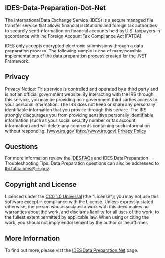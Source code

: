 ## IDES-Data-Preparation-Dot-Net
The International Data Exchange Service (IDES) is a secure managed file transfer service that allows financial institutions and foreign tax authorities to securely send information on financial accounts held by U.S. taxpayers in accordance with the Foreign Account Tax Compliance Act (FATCA). 

IDES only accepts encrypted electronic submissions through a data preparation process. The following sample is one of many possible implementations of the data preparation process created for the .NET Framework. 

## Privacy
Privacy Notice: This service is controlled and operated by a third party and is not an official government website. By interacting with the IRS through this service, you may be providing non-government third parties access to your personal information. The IRS does not keep or share any personally identifiable information that you provide through this service. The IRS strongly discourages you from providing sensitive personally identifiable information (such as your social security number or tax account information) and will delete any comments containing such information without responding.
[www.irs.gov](http://www.irs.gov)
[Privacy Policy](http://www.irs.gov/privacy)
 
## Questions
For more information review the [IDES FAQs](http://www.irs.gov/Businesses/Corporations/FATCA-IDES-Technical-FAQs) and IDES Data Preparation Troubleshooting Tips. Data Preparation questions can also be addressed to lbi.fatca.ides@irs.gov.

## Copyright and License 
Licensed under the [CC0 1.0 Universal](/LICENSE) (the "License"); you may not use this software except in compliance with the License.
Unless expressly stated otherwise, the person who associated a work with this deed makes no warranties about the work, and disclaims liability for all uses of the work, to the fullest extent permitted by applicable law. When using or citing the work, you should not imply endorsement by the author or the affirmer.

## More Information 
To find out more, please vist the [IDES Data Preparation.Net]( http://irsgov.github.io/IDES-Data-Preparation-Dot-Net) page.
